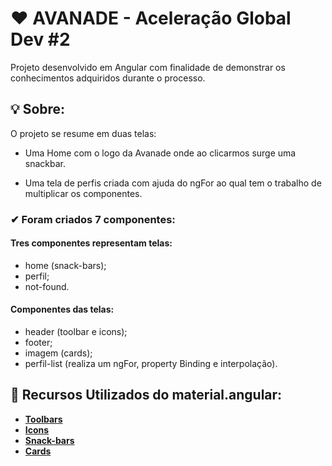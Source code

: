 # ❤ AVANADE - Aceleração Global Dev #2

Projeto desenvolvido em Angular com finalidade de demonstrar os conhecimentos adquiridos durante o processo.

## 💡 Sobre:

O projeto se resume em duas telas:

* Uma Home com o logo da Avanade onde ao clicarmos surge uma snackbar.

* Uma tela de perfis criada com ajuda do ngFor ao qual tem o trabalho de multiplicar os componentes.


### ✔ Foram criados 7 componentes:

#### Tres componentes representam telas:
* home (snack-bars);
* perfil;
* not-found.

#### Componentes das telas:
* header (toolbar e icons);
* footer;
* imagem (cards);
* perfil-list (realiza um ngFor, property Binding e interpolação).


## 🚀 Recursos Utilizados do material.angular:

* **[Toolbars](https://material.angular.io/components/toolbar/overview)**
* **[Icons](https://material.angular.io/components/icon/overview)**
* **[Snack-bars](https://material.angular.io/components/snack-bar/overview)**
* **[Cards](https://material.angular.io/components/card/overview)**
